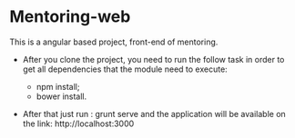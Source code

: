 # Mentoring-web
This is a angular based project, front-end of mentoring.
 
 - After you clone the project, you need to run the follow task in order to get all dependencies that the module need to execute:
   * npm install;
   * bower install.

 - After that just run : grunt serve and the application will be available on the link: http://localhost:3000
